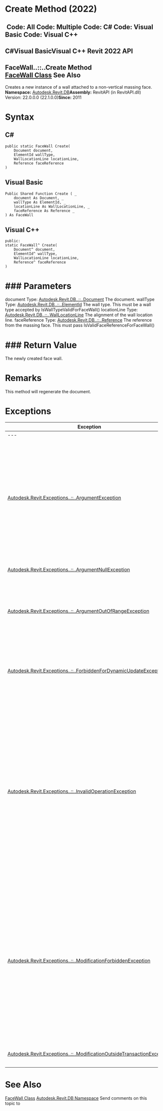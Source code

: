# Create Method (2022)

﻿
 Code: All Code: Multiple Code: C# Code: Visual Basic Code: Visual C++   
---  
C#Visual BasicVisual C++
Revit 2022 API  
---  
FaceWall..::..Create Method   
[FaceWall Class](cd76c5c4-4c8d-8101-5ebb-fa1ba4dcf9a1.md "FaceWall Class") See Also  
---  
Creates a new instance of a wall attached to a non-vertical massing face. 
**Namespace:** [Autodesk.Revit.DB](87546ba7-461b-c646-cbb1-2cb8f5bff8b2.md "Autodesk.Revit.DB Namespace")**Assembly:** RevitAPI (in RevitAPI.dll) Version: 22.0.0.0 (22.1.0.0)**Since:** 2011 
# Syntax
C#  
---  
```text
public static FaceWall Create(
	Document document,
	ElementId wallType,
	WallLocationLine locationLine,
	Reference faceReference
)
```
  
Visual Basic  
---  
```text
Public Shared Function Create ( _
	document As Document, _
	wallType As ElementId, _
	locationLine As WallLocationLine, _
	faceReference As Reference _
) As FaceWall
```
  
Visual C++  
---  
```text
public:
static FaceWall^ Create(
	Document^ document, 
	ElementId^ wallType, 
	WallLocationLine locationLine, 
	Reference^ faceReference
)
```
  
# ### Parameters
document
    Type: [Autodesk.Revit.DB..::..Document](db03274b-a107-aa32-9034-f3e0df4bb1ec.md "Document Class") The document. 
wallType
    Type: [Autodesk.Revit.DB..::..ElementId](44f3f7b1-3229-3404-93c9-dc5e70337dd6.md "ElementId Class") The wall type. This must be a wall type accepted by IsWallTypeValidForFaceWall() 
locationLine
    Type: [Autodesk.Revit.DB..::..WallLocationLine](87090d88-570b-6f84-cf87-63414b51ece0.md "WallLocationLine Enumeration") The alignment of the wall location line. 
faceReference
    Type: [Autodesk.Revit.DB..::..Reference](d28155ae-817b-1f31-9c3f-c9c6a28acc0d.md "Reference Class") The reference from the massing face. This must pass IsValidFaceReferenceForFaceWall() 
# ### Return Value
The newly created face wall. 
# Remarks
This method will regenerate the document. 
# Exceptions
| Exception | Condition |
| --- | --- |
| --- | --- |
| [Autodesk.Revit.Exceptions..::..ArgumentException](2e6e4206-97a8-dd4b-df5d-4269f4bb6088.md "ArgumentException Class") | The element wallType does not exist in the document -or- document is not a project document. -or- This wall type cannot be applied to a face wall. -or- This reference cannot be applied to a face wall. |
| [Autodesk.Revit.Exceptions..::..ArgumentNullException](631e1424-60f4-929b-4e52-dda9dcd26316.md "ArgumentNullException Class") | A non-optional argument was null |
| [Autodesk.Revit.Exceptions..::..ArgumentOutOfRangeException](60f148c9-ece0-a6bb-4e12-bb4a9c8c8a24.md "ArgumentOutOfRangeException Class") | A value passed for an enumeration argument is not a member of that enumeration |
| [Autodesk.Revit.Exceptions..::..ForbiddenForDynamicUpdateException](c5b911f6-1e8f-2cd4-6965-286f41221fe0.md "ForbiddenForDynamicUpdateException Class") | During a dynamic update, the newly created face wall is going to be joined to surrounding structures. |
| [Autodesk.Revit.Exceptions..::..InvalidOperationException](9e715f03-3884-e539-4dd6-8d7545733adc.md "InvalidOperationException Class") | The document is in failure mode: an operation has failed, and Revit requires the user to either cancel the operation or fix the problem (usually by deleting certain elements). -or- The element is a member of a loaded family. -or- The element is a member of a group type that is not being edited. |
| [Autodesk.Revit.Exceptions..::..ModificationForbiddenException](53205486-5917-7c33-8e67-e362106ddc97.md "ModificationForbiddenException Class") | The document is in failure mode: an operation has failed, and Revit requires the user to either cancel the operation or fix the problem (usually by deleting certain elements). -or- The document is being loaded, or is in the midst of another sensitive process. |
| [Autodesk.Revit.Exceptions..::..ModificationOutsideTransactionException](8f025460-c283-ea99-aa8a-5a36e11528f4.md "ModificationOutsideTransactionException Class") | The document has no open transaction. |

# See Also
[FaceWall Class](cd76c5c4-4c8d-8101-5ebb-fa1ba4dcf9a1.md "FaceWall Class")
[Autodesk.Revit.DB Namespace](87546ba7-461b-c646-cbb1-2cb8f5bff8b2.md "Autodesk.Revit.DB Namespace")
Send comments on this topic to 
